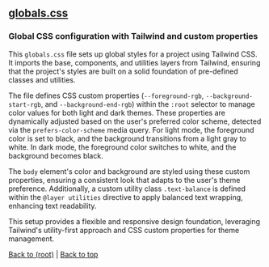 ## [globals.css](globals.css)

### Global CSS configuration with Tailwind and custom properties

This `globals.css` file sets up global styles for a project using Tailwind CSS. It imports the base, components, and utilities layers from Tailwind, ensuring that the project's styles are built on a solid foundation of pre-defined classes and utilities.

The file defines CSS custom properties (`--foreground-rgb`, `--background-start-rgb`, and `--background-end-rgb`) within the `:root` selector to manage color values for both light and dark themes. These properties are dynamically adjusted based on the user's preferred color scheme, detected via the `prefers-color-scheme` media query. For light mode, the foreground color is set to black, and the background transitions from a light gray to white. In dark mode, the foreground color switches to white, and the background becomes black.

The `body` element's color and background are styled using these custom properties, ensuring a consistent look that adapts to the user's theme preference. Additionally, a custom utility class `.text-balance` is defined within the `@layer utilities` directive to apply balanced text wrapping, enhancing text readability.

This setup provides a flexible and responsive design foundation, leveraging Tailwind's utility-first approach and CSS custom properties for theme management.

[Back to (root)](#root) | [Back to top](#table-of-contents)
